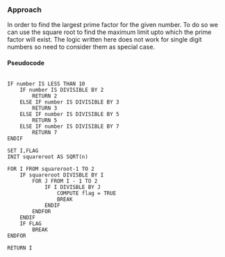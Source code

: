 ### Approach

In order to find the largest prime factor for the given number. To do so we can use the square root to find the maximum limit upto which the prime factor will exist. The logic written here does not work for single digit numbers so need to consider them as special case.

#### Pseudocode

```

IF number IS LESS THAN 10
	IF number IS DIVISIBLE BY 2
		RETURN 2
	ELSE IF number IS DIVISIBLE BY 3
		RETURN 3
	ELSE IF number IS DIVISIBLE BY 5
		RETURN 5
	ELSE IF number IS DIVISIBLE BY 7
		RETURN 7
ENDIF

SET I,FLAG
INIT squareroot AS SQRT(n)

FOR I FROM squareroot-1 TO 2
	IF squareroot DIVISBLE BY I
		FOR J FROM I - 1 TO 2
			IF I DIVISBLE BY J
				COMPUTE flag = TRUE
				BREAK
			ENDIF
		ENDFOR
	ENDIF
	IF FLAG
		BREAK
ENDFOR

RETURN I
		
```

